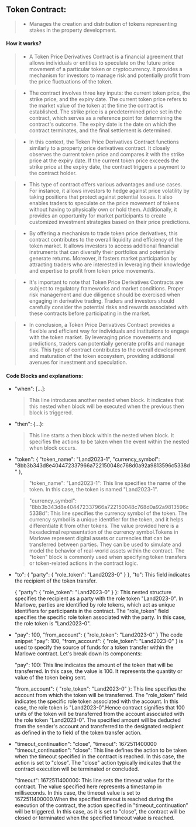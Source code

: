 __<h2>Token Contract:</h2>__
>
> - Manages the creation and distribution of tokens representing stakes in the property development.
>
#### How it works? 
>
> - A Token Price Derivatives Contract is a financial agreement that allows individuals or entities to speculate on the future price movement of a particular token or cryptocurrency. It provides a mechanism for investors to manage risk and potentially profit from the price fluctuations of the token.

> - The contract involves three key inputs: the current token price, the strike price, and the expiry date. The current token price refers to the market value of the token at the time the contract is established. The strike price is a predetermined price set in the contract, which serves as a reference point for determining the contract's outcome. The expiry date is the date on which the contract terminates, and the final settlement is determined.

> - In this context, the Token Price Derivatives Contract functions similarly to a property price derivatives contract. It closely observes the current token price and compares it with the strike price at the expiry date. If the current token price exceeds the strike price at the expiry date, the contract triggers a payment to the contract holder.

> - This type of contract offers various advantages and use cases. For instance, it allows investors to hedge against price volatility by taking positions that protect against potential losses. It also enables traders to speculate on the price movement of tokens without having to physically own or hold them. Additionally, it provides an opportunity for market participants to create customized investment strategies based on their price predictions.

> - By offering a mechanism to trade token price derivatives, this contract contributes to the overall liquidity and efficiency of the token market. It allows investors to access additional financial instruments that can diversify their portfolios and potentially generate returns. Moreover, it fosters market participation by attracting traders who are interested in leveraging their knowledge and expertise to profit from token price movements.

> - It's important to note that Token Price Derivatives Contracts are subject to regulatory frameworks and market conditions. Proper risk management and due diligence should be exercised when engaging in derivative trading. Traders and investors should carefully consider the potential risks and rewards associated with these contracts before participating in the market.

> - In conclusion, a Token Price Derivatives Contract provides a flexible and efficient way for individuals and institutions to engage with the token market. By leveraging price movements and predictions, traders can potentially generate profits and manage risk. This type of contract contributes to the overall development and maturation of the token ecosystem, providing additional avenues for investment and speculation.

#### Code Blocks and explanations:

- "when": [...]:
    > This line introduces another nested when block.
    > It indicates that this nested when block will be executed when the previous then block is triggered.

- "then": {...}:
    > This line starts a then block within the nested when block.
    > It specifies the actions to be taken when the event within the nested when block occurs.

- "token": {
                  "token_name": "Land2023-1",
                  "currency_symbol": "8bb3b343d8e404472337966a722150048c768d0a92a9813596c5338d"
                },

    > "token_name": "Land2023-1": This line specifies the name of the token. In this case, the token is named "Land2023-1".

    > "currency_symbol": "8bb3b343d8e404472337966a722150048c768d0a92a9813596c5338d": This line specifies the currency symbol of the token. The currency symbol is a unique      identifier for the token, and it helps differentiate it from other tokens. The value provided here is a hexadecimal representation of the currency symbol.Tokens in Marlowe represent digital assets or currencies that can be transferred between parties. They can be used to simulate and model the behavior of real-world assets within the contract. The "token" block is commonly used when specifying token transfers or token-related actions in the contract logic.

- "to": { "party": { "role_token": "Land2023-0" } },
    "to": This field indicates the recipient of the token transfer.

    { "party": { "role_token": "Land2023-0" } }: This nested structure specifies the recipient as a party with the role token "Land2023-0".
    In Marlowe, parties are identified by role tokens, which act as unique identifiers for participants in the contract. The "role_token" field specifies the specific role token associated with the party. In this case, the role token is "Land2023-0".

 - "pay": 100, "from_account": { "role_token": "Land2023-0" }
    The code snippet "pay": 100, "from_account": { "role_token": "Land2023-0" } is used to specify the source of funds for a token transfer within the Marlowe contract. Let's break down its components:

    "pay": 100: This line indicates the amount of the token that will be transferred. In this case, the value is 100. It represents the quantity or value of the token being sent.

    "from_account": { "role_token": "Land2023-0" }: This line specifies the account from which the token will be transferred. The "role_token" field indicates the specific role token associated with the account. In this case, the role token is "Land2023-0".Hence contract signifies that 100 units of the token will be transferred from the account associated with the role token "Land2023-0". The specified amount will be deducted from the sender's account and transferred to the designated recipient as defined in the to field of the token transfer action.

-  "timeout_continuation": "close", "timeout": 1672511400000
    "timeout_continuation": "close": This line defines the action to be taken when the timeout specified in the contract is reached. In this case, the action is set to "close". The "close" action typically indicates that the contract execution will be terminated or concluded.

    "timeout": 1672511400000: This line sets the timeout value for the contract. The value specified here represents a timestamp in milliseconds. In this case, the timeout value is set to 1672511400000.When the specified timeout is reached during the execution of the contract, the action specified in "timeout_continuation" will be triggered. In this case, as it is set to "close", the contract will be closed or terminated when the specified timeout value is reached.